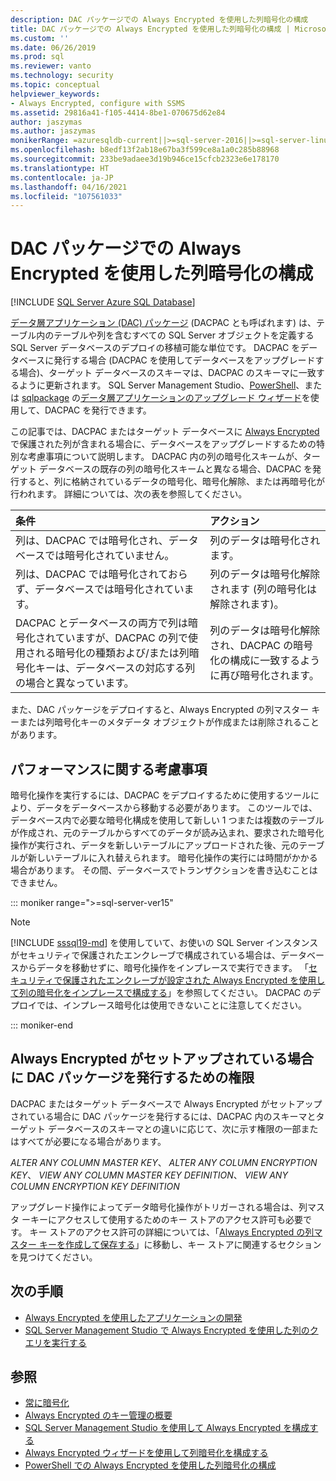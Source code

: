 ```yaml
---
description: DAC パッケージでの Always Encrypted を使用した列暗号化の構成
title: DAC パッケージでの Always Encrypted を使用した列暗号化の構成 | Microsoft Docs
ms.custom: ''
ms.date: 06/26/2019
ms.prod: sql
ms.reviewer: vanto
ms.technology: security
ms.topic: conceptual
helpviewer_keywords:
- Always Encrypted, configure with SSMS
ms.assetid: 29816a41-f105-4414-8be1-070675d62e84
author: jaszymas
ms.author: jaszymas
monikerRange: =azuresqldb-current||>=sql-server-2016||>=sql-server-linux-2017||=azuresqldb-mi-current
ms.openlocfilehash: b8edf13f2ab18e67ba3f599ce8a1a0c285b88968
ms.sourcegitcommit: 233be9adaee3d19b946ce15cfcb2323e6e178170
ms.translationtype: HT
ms.contentlocale: ja-JP
ms.lasthandoff: 04/16/2021
ms.locfileid: "107561033"
---
```

# <a name="configure-column-encryption-using-always-encrypted-with-a-dac-package"></a>DAC パッケージでの Always Encrypted を使用した列暗号化の構成 
[!INCLUDE [SQL Server Azure SQL Database](../../../includes/applies-to-version/sql-asdb.md)]

[データ層アプリケーション (DAC) パッケージ](../../data-tier-applications/data-tier-applications.md) (DACPAC とも呼ばれます) は、テーブル内のテーブルや列を含むすべての SQL Server オブジェクトを定義する SQL Server データベースのデプロイの移植可能な単位です。 DACPAC をデータベースに発行する場合 (DACPAC を使用してデータベースをアップグレードする場合)、ターゲット データベースのスキーマは、DACPAC のスキーマに一致するように更新されます。 SQL Server Management Studio、[PowerShell](../../data-tier-applications/upgrade-a-data-tier-application.md#UpgradeDACPowerShell)、または [sqlpackage](../../../tools/sqlpackage/sqlpackage-publish.md) の[データ層アプリケーションのアップグレード ウィザード](../../data-tier-applications/upgrade-a-data-tier-application.md#UsingDACUpgradeWizard)を使用して、DACPAC を発行できます。

この記事では、DACPAC またはターゲット データベースに [Always Encrypted](always-encrypted-database-engine.md) で保護された列が含まれる場合に、データベースをアップグレードするための特別な考慮事項について説明します。 DACPAC 内の列の暗号化スキームが、ターゲット データベースの既存の列の暗号化スキームと異なる場合、DACPAC を発行すると、列に格納されているデータの暗号化、暗号化解除、または再暗号化が行われます。 詳細については、次の表を参照してください。

| 条件|アクション|
|:---|:---|
|列は、DACPAC では暗号化され、データベースでは暗号化されていません。| 列のデータは暗号化されます。|
|列は、DACPAC では暗号化されておらず、データベースでは暗号化されています。| 列のデータは暗号化解除されます (列の暗号化は解除されます)。|
| DACPAC とデータベースの両方で列は暗号化されていますが、DACPAC の列で使用される暗号化の種類および/または列暗号化キーは、データベースの対応する列の場合と異なっています。|列のデータは暗号化解除され、DACPAC の暗号化の構成に一致するように再び暗号化されます。|

また、DAC パッケージをデプロイすると、Always Encrypted の列マスター キーまたは列暗号化キーのメタデータ オブジェクトが作成または削除されることがあります。

## <a name="performance-considerations"></a>パフォーマンスに関する考慮事項
暗号化操作を実行するには、DACPAC をデプロイするために使用するツールにより、データをデータベースから移動する必要があります。 このツールでは、データベース内で必要な暗号化構成を使用して新しい 1 つまたは複数のテーブルが作成され、元のテーブルからすべてのデータが読み込まれ、要求された暗号化操作が実行され、データを新しいテーブルにアップロードされた後、元のテーブルが新しいテーブルに入れ替えられます。 暗号化操作の実行には時間がかかる場合があります。 その間、データベースでトランザクションを書き込むことはできません。 

::: moniker range=">=sql-server-ver15"

> [!NOTE]
> [!INCLUDE [sssql19-md](../../../includes/sssql19-md.md)] を使用していて、お使いの SQL Server インスタンスがセキュリティで保護されたエンクレーブで構成されている場合は、データベースからデータを移動せずに、暗号化操作をインプレースで実行できます。 「[セキュリティで保護されたエンクレーブが設定された Always Encrypted を使用して列の暗号化をインプレースで構成する](always-encrypted-enclaves-configure-encryption.md)」を参照してください。 DACPAC のデプロイでは、インプレース暗号化は使用できないことに注意してください。

::: moniker-end

## <a name="permissions-for-publishing-a-dac-package-if-always-encrypted-is-set-up"></a>Always Encrypted がセットアップされている場合に DAC パッケージを発行するための権限

DACPAC またはターゲット データベースで Always Encrypted がセットアップされている場合に DAC パッケージを発行するには、DACPAC 内のスキーマとターゲット データベースのスキーマとの違いに応じて、次に示す権限の一部またはすべてが必要になる場合があります。

*ALTER ANY COLUMN MASTER KEY*、 *ALTER ANY COLUMN ENCRYPTION KEY*、 *VIEW ANY COLUMN MASTER KEY DEFINITION*、 *VIEW ANY COLUMN ENCRYPTION KEY DEFINITION*

アップグレード操作によってデータ暗号化操作がトリガーされる場合は、列マスタ ーキーにアクセスして使用するためのキー ストアのアクセス許可も必要です。 キー ストアのアクセス許可の詳細については、「[Always Encrypted の列マスター キーを作成して保存する](create-and-store-column-master-keys-always-encrypted.md)」に移動し、キー ストアに関連するセクションを見つけてください。

 
## <a name="next-steps"></a>次の手順
- [Always Encrypted を使用したアプリケーションの開発](always-encrypted-client-development.md)
- [SQL Server Management Studio で Always Encrypted を使用した列のクエリを実行する](always-encrypted-query-columns-ssms.md)

## <a name="see-also"></a>参照  
 - [常に暗号化](../../../relational-databases/security/encryption/always-encrypted-database-engine.md)
 - [Always Encrypted のキー管理の概要](overview-of-key-management-for-always-encrypted.md) 
 - [SQL Server Management Studio を使用して Always Encrypted を構成する](configure-always-encrypted-using-sql-server-management-studio.md)
 - [Always Encrypted ウィザードを使用して列暗号化を構成する](always-encrypted-wizard.md)
 - [PowerShell での Always Encrypted を使用した列暗号化の構成](configure-column-encryption-using-powershell.md)
 
